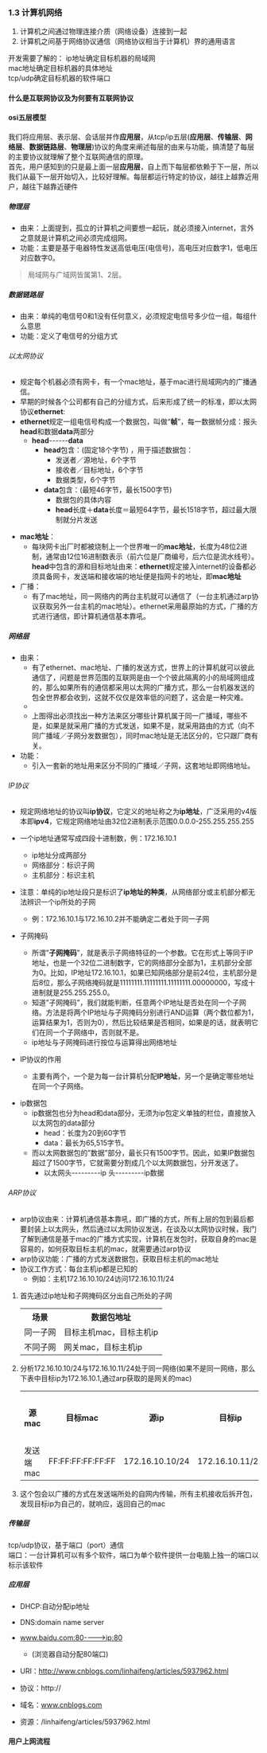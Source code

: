 ###  1.3 计算机网络    
1. 计算机之间通过物理连接介质（网络设备）连接到一起
2. 计算机之间基于网络协议通信（网络协议相当于计算机）界的通用语言

开发需要了解的：
ip地址确定目标机器的局域网  
mac地址确定目标机器的具体地址  
tcp/udp确定目标机器的软件端口  

#### 什么是互联网协议及为何要有互联网协议


#### osi五层模型
我们将应用层、表示层、会话层并作**应用层**，从tcp/ip五层(**应用层**、**传输层**、**网络层**、**数据链路层**、**物理层**)协议的角度来阐述每层的由来与功能，搞清楚了每层的主要协议就理解了整个互联网通信的原理。   
首先，用户感知到的只是最上面一层**应用层**，自上而下每层都依赖于下一层，所以我们从最下一层开始切入，比较好理解。每层都运行特定的协议，越往上越靠近用户，越往下越靠近硬件

##### 物理层
* 由来：上面提到，孤立的计算机之间要想一起玩，就必须接入internet，言外之意就是计算机之间必须完成组网。  
[](http://images2015.cnblogs.com/blog/1036857/201610/1036857-20161008154500754-704720294.png)  
* 功能：主要是基于电器特性发送高低电压(电信号)，高电压对应数字1，低电压对应数字0。  

> 局域网与广域网皆属第1、2层。

##### 数据链路层
* 由来：单纯的电信号0和1没有任何意义，必须规定电信号多少位一组，每组什么意思  
* 功能：定义了电信号的分组方式  

###### 以太网协议  
- 规定每个机器必须有网卡，有一个mac地址，基于mac进行局域网内的广播通信。  
- 早期的时候各个公司都有自己的分组方式，后来形成了统一的标准，即以太网协议**ethernet**:
- **ethernet**规定一组电信号构成一个数据包，叫做“**帧**”，每一数据帧分成：报头**head**和数据**data**两部分
	- **head**------**data**                             
		- **head**包含：(固定18个字节) ，用于描述数据包： 
			- 发送者／源地址，6个字节
			- 接收者／目标地址，6个字节
			- 数据类型，6个字节  
		- **data**包含：(最短46字节，最长1500字节)
			- 数据包的具体内容
			- **head**长度＋**data**长度＝最短64字节，最长1518字节，超过最大限制就分片发送

* **mac地址**：  
	- 每块网卡出厂时都被烧制上一个世界唯一的**mac地址**，长度为48位2进制，通常由12位16进制数表示（前六位是厂商编号，后六位是流水线号）。   
**head**中包含的源和目标地址由来：**ethernet**规定接入internet的设备都必须具备网卡，发送端和接收端的地址便是指网卡的地址，即**mac地址**   
* 广播：  
	- 有了mac地址，同一网络内的两台主机就可以通信了（一台主机通过arp协议获取另外一台主机的mac地址）。ethernet采用最原始的方式，广播的方式进行通信，即计算机通信基本靠吼。

[](http://images2015.cnblogs.com/blog/1036857/201610/1036857-20161008171118317-164674895.png)

##### 网络层  
* 由来：   
	- 有了ethernet、mac地址、广播的发送方式，世界上的计算机就可以彼此通信了，问题是世界范围的互联网是由一个个彼此隔离的小的局域网组成的，那么如果所有的通信都采用以太网的广播方式，那么一台机器发送的包全世界都会收到，这就不仅仅是效率低的问题了，这会是一种灾难。
	- [](http://images2015.cnblogs.com/blog/1036857/201610/1036857-20161008172732957-102296982.png)  
	- 上图得出必须找出一种方法来区分哪些计算机属于同一广播域，哪些不是，如果是就采用广播的方式发送，如果不是，就采用路由的方式（向不同广播域／子网分发数据包），同时mac地址是无法区分的，它只跟厂商有关。
* 功能：   
	- 引入一套新的地址用来区分不同的广播域／子网，这套地址即网络地址。

###### IP协议
- 规定网络地址的协议叫**ip协议**，它定义的地址称之为**ip地址**，广泛采用的v4版本即**ipv4**，它规定网络地址由32位2进制表示范围0.0.0.0-255.255.255.255   
- 一个ip地址通常写成四段十进制数，例：172.16.10.1
	- ip地址分成两部分  
	- 网络部分：标识子网  
	- 主机部分：标识主机  

- 注意：单纯的ip地址段只是标识了**ip地址的种类**，从网络部分或主机部分都无法辨识一个ip所处的子网
	- 例：172.16.10.1与172.16.10.2并不能确定二者处于同一子网

* 子网掩码
	* 所谓”**子网掩码**”，就是表示子网络特征的一个参数。它在形式上等同于IP地址，也是一个32位二进制数字，它的网络部分全部为1，主机部分全部为0。比如，IP地址172.16.10.1，如果已知网络部分是前24位，主机部分是后8位，那么子网络掩码就是11111111.11111111.11111111.00000000，写成十进制就是255.255.255.0。
	* 知道”子网掩码”，我们就能判断，任意两个IP地址是否处在同一个子网络。方法是将两个IP地址与子网掩码分别进行AND运算（两个数位都为1，运算结果为1，否则为0），然后比较结果是否相同，如果是的话，就表明它们在同一个子网络中，否则就不是。  
	* ip地址与子网掩码进行按位与运算得出网络地址

* IP协议的作用
	- 主要有两个，一个是为每一台计算机分配**IP地址**，另一个是确定哪些地址在同一个子网络。
- ip数据包
	- ip数据包也分为head和data部分，无须为ip包定义单独的栏位，直接放入以太网包的data部分
		- head：长度为20到60字节
		- data：最长为65,515字节。
	- 而以太网数据包的”数据”部分，最长只有1500字节。因此，如果IP数据包超过了1500字节，它就需要分割成几个以太网数据包，分开发送了。
		- 以太网头---------ip 头---------ip数据        

###### ARP协议
- arp协议由来：计算机通信基本靠吼，即广播的方式，所有上层的包到最后都要封装上以太网头，然后通过以太网协议发送，在谈及以太网协议时候，我门了解到通信是基于mac的广播方式实现，计算机在发包时，获取自身的mac是容易的，如何获取目标主机的mac，就需要通过arp协议
- arp协议功能：广播的方式发送数据包，获取目标主机的mac地址
- 协议工作方式：每台主机ip都是已知的
	- 例如：主机172.16.10.10/24访问172.16.10.11/24

1. 首先通过ip地址和子网掩码区分出自己所处的子网  
	<table><tr><th>场景</th><th>数据包地址</th></tr><tr><td>同一子网</td><td>目标主机mac，目标主机ip   </td></tr><tr><td>不同子网</td><td>网关mac，目标主机ip</td></tr></table>

2. 分析172.16.10.10/24与172.16.10.11/24处于同一网络(如果不是同一网络，那么下表中目标ip为172.16.10.1,通过arp获取的是网关的mac)   
	<table><tr><th>源mac</th><th>目标mac</th><th>源ip</th><th>目标ip</th><th>数据部分</th></tr><tr><td>发送端mac</td><td>FF:FF:FF:FF:FF:FF</td><td>172.16.10.10/24</td><td>172.16.10.11/24</td><td>数据</td></tr></table>
3. 这个包会以广播的方式在发送端所处的自网内传输，所有主机接收后拆开包，发现目标ip为自己的，就响应，返回自己的mac

##### 传输层
tcp/udp协议，基于端口（port）通信  
端口：一台计算机可以有多个软件，端口为单个软件提供一台电脑上独一的端口以标示该软件  


##### 应用层
- DHCP:自动分配ip地址
- DNS:domain name server
- www.baidu.com:80---->ip:80  
	- (浏览器自动分配80端口)

- URI：http://www.cnblogs.com/linhaifeng/articles/5937962.html
- 协议：http://
- 域名：www.cnblogs.com
- 资源：/linhaifeng/articles/5937962.html

#### 用户上网流程

